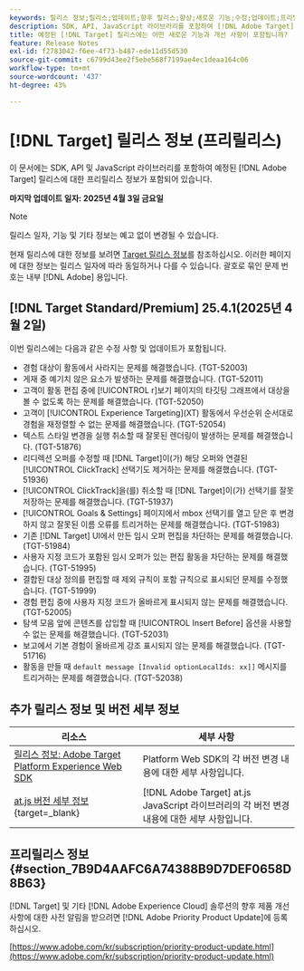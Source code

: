 ```yaml
---
keywords: 릴리스 정보;릴리스;업데이트;향후 릴리스;향상;새로운 기능;수정;업데이트;프리릴리스;조기 액세스
description: SDK, API, JavaScript 라이브러리를 포함하여 [!DNL Adobe Target]의 예정된 릴리스에 포함된 새로운 기능 및 개선, 수정 사항에 대해 알아봅니다.
title: 예정된 [!DNL Target] 릴리스에는 어떤 새로운 기능과 개선 사항이 포함됩니까?
feature: Release Notes
exl-id: f2783042-f6ee-4f73-b487-ede11d55d530
source-git-commit: c6799d43ee2f5ebe568f7199ae4ec1deaa164c06
workflow-type: tm+mt
source-wordcount: '437'
ht-degree: 43%

---
```


# [!DNL Target] 릴리스 정보 (프리릴리스)

이 문서에는 SDK, API 및 JavaScript 라이브러리를 포함하여 예정된 [!DNL Adobe Target] 릴리스에 대한 프리릴리스 정보가 포함되어 있습니다.

**마지막 업데이트 일자: 2025년 4월 3일 금요일**

>[!NOTE]
>
>릴리스 일자, 기능 및 기타 정보는 예고 없이 변경될 수 있습니다.
>
>현재 릴리스에 대한 정보를 보려면 [Target 릴리스 정보](release-notes.md)를 참조하십시오. 이러한 페이지에 대한 정보는 릴리스 일자에 따라 동일하거나 다를 수 있습니다. 괄호로 묶인 문제 번호는 내부 [!DNL Adobe] 용입니다.

## [!DNL Target Standard/Premium] 25.4.1(2025년 4월 2일)

이번 릴리스에는 다음과 같은 수정 사항 및 업데이트가 포함됩니다.

* 경험 대상이 활동에서 사라지는 문제를 해결했습니다. (TGT-52003)
* 게재 중 예기치 않은 요소가 발생하는 문제를 해결했습니다. (TGT-52011)
* 고객이 활동 편집 중에 [!UICONTROL r]보기 페이지의 타깃팅 그래프에서 대상을 볼 수 없도록 하는 문제를 해결했습니다. (TGT-52050)
* 고객이 [!UICONTROL Experience Targeting]&#x200B;(XT) 활동에서 우선순위 순서대로 경험을 재정렬할 수 없는 문제를 해결했습니다. (TGT-52054)
* 텍스트 스타일 변경을 실행 취소할 때 잘못된 렌더링이 발생하는 문제를 해결했습니다. (TGT-51876)
* 리디렉션 오퍼를 수정할 때 [!DNL Target]이(가) 해당 오퍼와 연결된 [!UICONTROL ClickTrack] 선택기도 제거하는 문제를 해결했습니다. (TGT-51936)
* [!UICONTROL ClickTrack]을(를) 취소할 때 [!DNL Target]이(가) 선택기를 잘못 저장하는 문제를 해결했습니다. (TGT-51937)
* [!UICONTROL Goals & Settings] 페이지에서 mbox 선택기를 열고 닫은 후 변경하지 않고 잘못된 이름 오류를 트리거하는 문제를 해결했습니다. (TGT-51983)
* 기존 [!DNL Target] UI에서 만든 임시 오퍼 편집을 차단하는 문제를 해결했습니다. (TGT-51984)
* 사용자 지정 코드가 포함된 임시 오퍼가 있는 편집 활동을 차단하는 문제를 해결했습니다. (TGT-51995)
* 결합된 대상 정의를 편집할 때 제외 규칙이 포함 규칙으로 표시되던 문제를 수정했습니다. (TGT-51999)
* 경험 편집 중에 사용자 지정 코드가 올바르게 표시되지 않는 문제를 해결했습니다. (TGT-52005)
* 탐색 모음 앞에 콘텐츠를 삽입할 때 [!UICONTROL Insert Before] 옵션을 사용할 수 없는 문제를 해결했습니다. (TGT-52031)
* 보고에서 기본 경험이 올바르게 강조 표시되지 않는 문제를 해결했습니다. (TGT-51716)
* 활동을 만들 때 `default message [Invalid optionLocalIds: xx]]` 메시지를 트리거하는 문제를 해결했습니다. (TGT-52038)

<!-- 
## [!DNL Target Standard/Premium] 24.10.2 (October 21, 2024)

This release contains the following fixes:

* Fixed an issue that prevented [!UICONTROL Recommendations] activities from loading in [!UICONTROL Compose] and [!UICONTROL Browse] modes. (TGT-50709)
* Fixed an issue with the new [[!DNL Google Chrome] [!UICONTROL Visual Editing Helper] extension](/help/main/c-experiences/c-visual-experience-composer/r-troubleshoot-composer/visual-editing-helper-extension.md) that caused a redirect from the [!UICONTROL Visual Experience Composer] (VEC) to the [!UICONTROL Activities Library] after clicking Cancel. Before this fix, customers needed to refresh the [!UICONTROL Activities Library] before being able to create new activities. (TGT-49980)-->

## 추가 릴리스 정보 및 버전 세부 정보

| 리소스 | 세부 사항 |
|--- |--- |
| [릴리스 정보: Adobe Target Platform Experience Web SDK](https://experienceleague.adobe.com/docs/experience-platform/edge/release-notes.html?lang=ko) | Platform Web SDK의 각 버전 변경 내용에 대한 세부 사항입니다. |
| [at.js 버전 세부 정보](https://experienceleague.adobe.com/docs/target-dev/developer/client-side/at-js-implementation/target-atjs-versions.html){target=_blank} | [!DNL Adobe Target] at.js JavaScript 라이브러리의 각 버전 변경 내용에 대한 세부 사항입니다. |

## 프리릴리스 정보 {#section_7B9D4AAFC6A74388B9D7DEF0658D8B63}

[!DNL Target] 및 기타 [!DNL Adobe Experience Cloud] 솔루션의 향후 제품 개선 사항에 대한 사전 알림을 받으려면 [!DNL Adobe Priority Product Update]에 등록하십시오.

[https://www.adobe.com/kr/subscription/priority-product-update.html](https://www.adobe.com/kr/subscription/priority-product-update.html)
